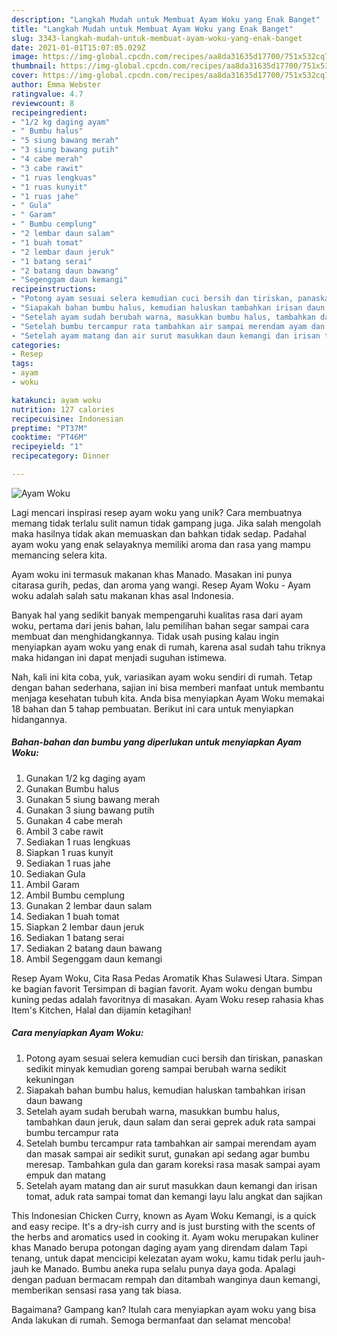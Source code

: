 ```yaml
---
description: "Langkah Mudah untuk Membuat Ayam Woku yang Enak Banget"
title: "Langkah Mudah untuk Membuat Ayam Woku yang Enak Banget"
slug: 3343-langkah-mudah-untuk-membuat-ayam-woku-yang-enak-banget
date: 2021-01-01T15:07:05.029Z
image: https://img-global.cpcdn.com/recipes/aa8da31635d17700/751x532cq70/ayam-woku-foto-resep-utama.jpg
thumbnail: https://img-global.cpcdn.com/recipes/aa8da31635d17700/751x532cq70/ayam-woku-foto-resep-utama.jpg
cover: https://img-global.cpcdn.com/recipes/aa8da31635d17700/751x532cq70/ayam-woku-foto-resep-utama.jpg
author: Emma Webster
ratingvalue: 4.7
reviewcount: 8
recipeingredient:
- "1/2 kg daging ayam"
- " Bumbu halus"
- "5 siung bawang merah"
- "3 siung bawang putih"
- "4 cabe merah"
- "3 cabe rawit"
- "1 ruas lengkuas"
- "1 ruas kunyit"
- "1 ruas jahe"
- " Gula"
- " Garam"
- " Bumbu cemplung"
- "2 lembar daun salam"
- "1 buah tomat"
- "2 lembar daun jeruk"
- "1 batang serai"
- "2 batang daun bawang"
- "Segenggam daun kemangi"
recipeinstructions:
- "Potong ayam sesuai selera kemudian cuci bersih dan tiriskan, panaskan sedikit minyak kemudian goreng sampai berubah warna sedikit kekuningan"
- "Siapakah bahan bumbu halus, kemudian haluskan tambahkan irisan daun bawang"
- "Setelah ayam sudah berubah warna, masukkan bumbu halus, tambahkan daun jeruk, daun salam dan serai geprek aduk rata sampai bumbu tercampur rata"
- "Setelah bumbu tercampur rata tambahkan air sampai merendam ayam dan masak sampai air sedikit surut, gunakan api sedang agar bumbu meresap. Tambahkan gula dan garam koreksi rasa masak sampai ayam empuk dan matang"
- "Setelah ayam matang dan air surut masukkan daun kemangi dan irisan tomat, aduk rata sampai tomat dan kemangi layu lalu angkat dan sajikan"
categories:
- Resep
tags:
- ayam
- woku

katakunci: ayam woku 
nutrition: 127 calories
recipecuisine: Indonesian
preptime: "PT37M"
cooktime: "PT46M"
recipeyield: "1"
recipecategory: Dinner

---
```



![Ayam Woku](https://img-global.cpcdn.com/recipes/aa8da31635d17700/751x532cq70/ayam-woku-foto-resep-utama.jpg)

Lagi mencari inspirasi resep ayam woku yang unik? Cara membuatnya memang tidak terlalu sulit namun tidak gampang juga. Jika salah mengolah maka hasilnya tidak akan memuaskan dan bahkan tidak sedap. Padahal ayam woku yang enak selayaknya memiliki aroma dan rasa yang mampu memancing selera kita.

Ayam woku ini termasuk makanan khas Manado. Masakan ini punya citarasa gurih, pedas, dan aroma yang wangi. Resep Ayam Woku - Ayam woku adalah salah satu makanan khas asal Indonesia.

Banyak hal yang sedikit banyak mempengaruhi kualitas rasa dari ayam woku, pertama dari jenis bahan, lalu pemilihan bahan segar sampai cara membuat dan menghidangkannya. Tidak usah pusing kalau ingin menyiapkan ayam woku yang enak di rumah, karena asal sudah tahu triknya maka hidangan ini dapat menjadi suguhan istimewa.


Nah, kali ini kita coba, yuk, variasikan ayam woku sendiri di rumah. Tetap dengan bahan sederhana, sajian ini bisa memberi manfaat untuk membantu menjaga kesehatan tubuh kita. Anda bisa menyiapkan Ayam Woku memakai 18 bahan dan 5 tahap pembuatan. Berikut ini cara untuk menyiapkan hidangannya.

<!--inarticleads1-->

##### Bahan-bahan dan bumbu yang diperlukan untuk menyiapkan Ayam Woku:

1. Gunakan 1/2 kg daging ayam
1. Gunakan  Bumbu halus
1. Gunakan 5 siung bawang merah
1. Gunakan 3 siung bawang putih
1. Gunakan 4 cabe merah
1. Ambil 3 cabe rawit
1. Sediakan 1 ruas lengkuas
1. Siapkan 1 ruas kunyit
1. Sediakan 1 ruas jahe
1. Sediakan  Gula
1. Ambil  Garam
1. Ambil  Bumbu cemplung
1. Gunakan 2 lembar daun salam
1. Sediakan 1 buah tomat
1. Siapkan 2 lembar daun jeruk
1. Sediakan 1 batang serai
1. Sediakan 2 batang daun bawang
1. Ambil Segenggam daun kemangi


Resep Ayam Woku, Cita Rasa Pedas Aromatik Khas Sulawesi Utara. Simpan ke bagian favorit Tersimpan di bagian favorit. Ayam woku dengan bumbu kuning pedas adalah favoritnya di masakan. Ayam Woku resep rahasia khas Item&#39;s Kitchen, Halal dan dijamin ketagihan! 

<!--inarticleads2-->

##### Cara menyiapkan Ayam Woku:

1. Potong ayam sesuai selera kemudian cuci bersih dan tiriskan, panaskan sedikit minyak kemudian goreng sampai berubah warna sedikit kekuningan
1. Siapakah bahan bumbu halus, kemudian haluskan tambahkan irisan daun bawang
1. Setelah ayam sudah berubah warna, masukkan bumbu halus, tambahkan daun jeruk, daun salam dan serai geprek aduk rata sampai bumbu tercampur rata
1. Setelah bumbu tercampur rata tambahkan air sampai merendam ayam dan masak sampai air sedikit surut, gunakan api sedang agar bumbu meresap. Tambahkan gula dan garam koreksi rasa masak sampai ayam empuk dan matang
1. Setelah ayam matang dan air surut masukkan daun kemangi dan irisan tomat, aduk rata sampai tomat dan kemangi layu lalu angkat dan sajikan


This Indonesian Chicken Curry, known as Ayam Woku Kemangi, is a quick and easy recipe. It&#39;s a dry-ish curry and is just bursting with the scents of the herbs and aromatics used in cooking it. Ayam woku merupakan kuliner khas Manado berupa potongan daging ayam yang direndam dalam Tapi tenang, untuk dapat mencicipi kelezatan ayam woku, kamu tidak perlu jauh-jauh ke Manado. Bumbu aneka rupa selalu punya daya goda. Apalagi dengan paduan bermacam rempah dan ditambah wanginya daun kemangi, memberikan sensasi rasa yang tak biasa. 

Bagaimana? Gampang kan? Itulah cara menyiapkan ayam woku yang bisa Anda lakukan di rumah. Semoga bermanfaat dan selamat mencoba!
